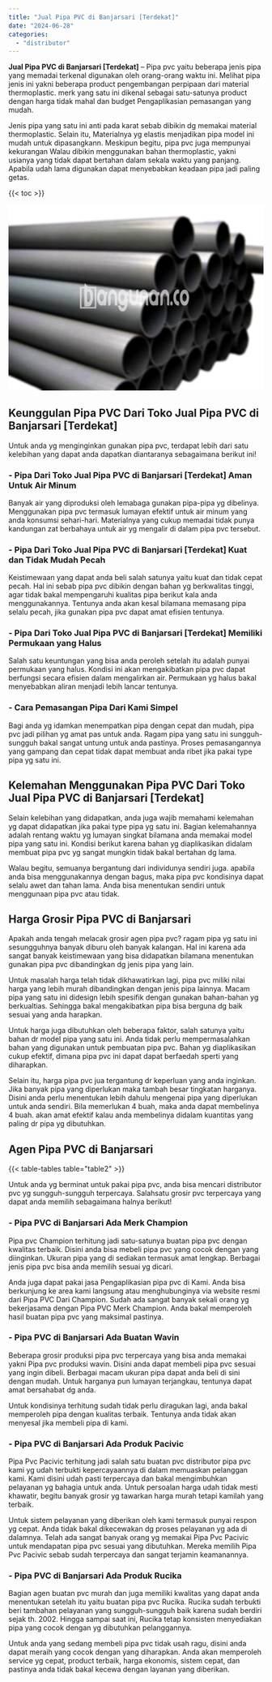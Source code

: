 ```yaml
---
title: "Jual Pipa PVC di Banjarsari [Terdekat]"
date: "2024-06-28"
categories: 
  - "distributor"
---
```


**Jual Pipa PVC di Banjarsari \[Terdekat\]** – Pipa pvc yaitu beberapa jenis pipa yang memadai terkenal digunakan oleh orang-orang waktu ini. Melihat pipa jenis ini yakni beberapa product pengembangan perpipaan dari material thermoplastic. merk yang satu ini dikenal sebagai satu-satunya product dengan harga tidak mahal dan budget Pengaplikasian pemasangan yang mudah.

Jenis pipa yang satu ini anti pada karat sebab dibikin dg memakai material thermoplastic. Selain itu, Materialnya yg elastis menjadikan pipa model ini mudah untuk dipasangkann. Meskipun begitu, pipa pvc juga mempunyai kekurangan Walau dibikin menggunakan bahan thermoplastic, yakni usianya yang tidak dapat bertahan dalam sekala waktu yang panjang. Apabila udah lama digunakan dapat menyebabkan keadaan pipa jadi paling getas.

{{< toc >}}

![Jual Pipa PVC di Banjarsari [Terdekat]](/images/jaul-pipa-pvc-41.png)

## Keunggulan Pipa PVC Dari Toko Jual Pipa PVC di Banjarsari \[Terdekat\]

Untuk anda yg menginginkan gunakan pipa pvc, terdapat lebih dari satu kelebihan yang dapat anda dapatkan diantaranya sebagaimana berikut ini!

### \- Pipa Dari Toko Jual Pipa PVC di Banjarsari \[Terdekat\] Aman Untuk Air Minum

Banyak air yang diproduksi oleh lemabaga gunakan pipa-pipa yg dibelinya. Menggunakan pipa pvc termasuk lumayan efektif untuk air minum yang anda konsumsi sehari-hari. Materialnya yang cukup memadai tidak punya kandungan zat berbahaya untuk air yg mengalir di dalam pipa pvc tersebut.

### \- Pipa Dari Toko Jual Pipa PVC di Banjarsari \[Terdekat\] Kuat dan Tidak Mudah Pecah

Keistimewaan yang dapat anda beli salah satunya yaitu kuat dan tidak cepat pecah. Hal ini sebab pipa pvc dibikin dengan bahan yg berkwalitas tinggi, agar tidak bakal mempengaruhi kualitas pipa berikut kala anda menggunakannya. Tentunya anda akan kesal bilamana memasang pipa selalu pecah, jika gunakan pipa pvc dapat amat efisien tentunya.

### \- Pipa Dari Toko Jual Pipa PVC di Banjarsari \[Terdekat\] Memiliki Permukaan yang Halus

Salah satu keuntungan yang bisa anda peroleh setelah itu adalah punyai permukaan yang halus. Kondisi ini akan mengakibatkan pipa pvc dapat berfungsi secara efisien dalam mengalirkan air. Permukaan yg halus bakal menyebabkan aliran menjadi lebih lancar tentunya.

### \- Cara Pemasangan Pipa Dari Kami Simpel

Bagi anda yg idamkan menempatkan pipa dengan cepat dan mudah, pipa pvc jadi pilihan yg amat pas untuk anda. Ragam pipa yang satu ini sungguh-sungguh bakal sangat untung untuk anda pastinya. Proses pemasangannya yang gampang dan cepat tidak dapat membuat anda ribet jika pakai type pipa yg satu ini.

## Kelemahan Menggunakan Pipa PVC Dari Toko Jual Pipa PVC di Banjarsari \[Terdekat\]

Selain kelebihan yang didapatkan, anda juga wajib memahami kelemahan yg dapat didapatkan jika pakai type pipa yg satu ini. Bagian kelemahannya adalah rentang waktu yg lumayan singkat bilamana anda memakai model pipa yang satu ini. Kondisi berikut karena bahan yg diaplikasikan didalam membuat pipa pvc yg sangat mungkin tidak bakal bertahan dg lama.

Walau begitu, semuanya bergantung dari individunya sendiri juga. apabila anda bisa menggunakannya dengan bagus, maka pipa pvc kondisinya dapat selalu awet dan tahan lama. Anda bisa menentukan sendiri untuk menggunaan pipa pvc atau tidak.

## Harga Grosir Pipa PVC di Banjarsari

Apakah anda tengah melacak grosir agen pipa pvc? ragam pipa yg satu ini sesungguhnya banyak diburu oleh banyak kalangan. Hal ini karena ada sangat banyak keistimewaan yang bisa didapatkan bilamana menentukan gunakan pipa pvc dibandingkan dg jenis pipa yang lain.

Untuk masalah harga telah tidak dikhawatirkan lagi, pipa pvc miliki nilai harga yang lebih murah dibandingkan dengan jenis pipa lainnya. Macam pipa yang satu ini didesign lebih spesifik dengan gunakan bahan-bahan yg berkualtias. Sehingga bakal mengakibatkan pipa bisa berguna dg baik sesuai yang anda harapkan.

Untuk harga juga dibutuhkan oleh beberapa faktor, salah satunya yaitu bahan dr model pipa yang satu ini. Anda tidak perlu mempermasalahkan bahan yang digunakan untuk pembuatan pipa pvc. Bahan yg diaplikasikan cukup efektif, dimana pipa pvc ini dapat dapat berfaedah sperti yang diharapkan.

Selain itu, harga pipa pvc jua tergantung dr keperluan yang anda inginkan. Jika banyak pipa yang diperlukan maka tambah besar tingkatan harganya. Disini anda perlu menentukan lebih dahulu mengenai pipa yang diperlukan untuk anda sendiri. Bila memerlukan 4 buah, maka anda dapat membelinya 4 buah. akan amat efektif kalau anda membelinya didalam kuantitas yang paling dr pipa yg dibutuhkan.

## Agen Pipa PVC di Banjarsari

{{< table-tables table="table2" >}}

Untuk anda yg berminat untuk pakai pipa pvc, anda bisa mencari distributor pvc yg sungguh-sungguh terpercaya. Salahsatu grosir pvc terpercaya yang dapat anda memilih sebagaimana halnya berikut!

### \- Pipa PVC di Banjarsari Ada Merk Champion

Pipa pvc Champion terhitung jadi satu-satunya buatan pipa pvc dengan kwalitas terbaik. Disini anda bisa mebeli pipa pvc yang cocok dengan yang diinginkan. Ukuran pipa yang di sediakan termasuk amat lengkap. Berbagai jenis pipa pvc bisa anda memilih sesuai yg dicari.

Anda juga dapat pakai jasa Pengaplikasian pipa pvc di Kami. Anda bisa berkunjung ke area kami langsung atau menghubunginya via website resmi dari Pipa PVC Dari Champion. Sudah ada sangat banyak sekali orang yg bekerjasama dengan Pipa PVC Merk Champion. Anda bakal memperoleh hasil buatan pipa pvc yang maksimal pastinya.

### \- Pipa PVC di Banjarsari Ada Buatan Wavin

Beberapa grosir produksi pipa pvc terpercaya yang bisa anda memakai yakni Pipa pvc produksi wavin. Disini anda dapat membeli pipa pvc sesuai yang ingin dibeli. Berbagai macam ukuran pipa dapat anda beli di sini dengan mudah. Untuk harganya pun lumayan terjangkau, tentunya dapat amat bersahabat dg anda.

Untuk kondisinya terhitung sudah tidak perlu diragukan lagi, anda bakal memperoleh pipa dengan kualitas terbaik. Tentunya anda tidak akan menyesal jika membeli pipa di kami.

### \- Pipa PVC di Banjarsari Ada Produk Pacivic

Pipa Pvc Pacivic terhitung jadi salah satu buatan pvc distributor pipa pvc kami yg udah terbukti kepercayaannya di dalam memuaskan pelanggan kami. Kami disini udah pasti terpercaya dan bakal mengimbuhkan pelayanan yg bahagia untuk anda. Untuk persoalan harga udah tidak mesti khawatir, begitu banyak grosir yg tawarkan harga murah tetapi kamilah yang terbaik.

Untuk sistem pelayanan yang diberikan oleh kami termasuk punyai respon yg cepat. Anda tidak bakal dikecewakan dg proses pelayanan yg ada di dalamnya. Telah ada sangat banyak orang yg memakai Pipa Pvc Pacivic untuk mendapatan pipa pvc sesuai yang dibutuhkan. Mereka memilih Pipa Pvc Pacivic sebab sudah terpercaya dan sangat terjamin keamanannya.

### \- Pipa PVC di Banjarsari Ada Produk Rucika

Bagian agen buatan pvc murah dan juga memiliki kwalitas yang dapat anda menentukan setelah itu yaitu buatan pipa pvc Rucika. Rucika sudah terbukti beri tambahan pelayanan yang sungguh-sungguh baik karena sudah berdiri sejak th. 2002. Hingga sampai saat ini, Rucika tetap konsisten menyediakan pipa yang cocok dengan yg dibutuhkan pelanggannya.

Untuk anda yang sedang membeli pipa pvc tidak usah ragu, disini anda dapat meraih yang cocok dengan yang diharapkan. Anda akan memperoleh service yg cepat, product terbaik, harga ekonomis, sistem cepat, dan pastinya anda tidak bakal kecewa dengan layanan yang diberikan.
